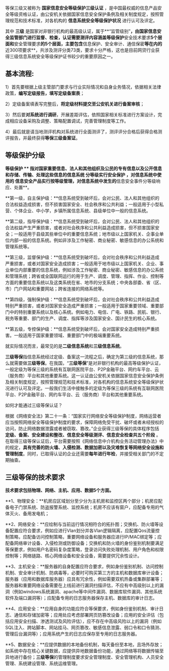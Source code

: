 等保三级又被称为 **国家信息安全等级保护三级认证** ，是中国最权威的信息产品安全等级资格认证，由公安机关依据国家信息安全保护条例及相关制度规定，按照管理规范和技术标准，对各机构的 **信息系统安全等级保护状况**  进行认可及评定。

其中 **三级** 是国家对非银行机构的最高级认证，属于**“监管级别”**，由国家信息安全监管部门进行监督、检查，认证需要测评内容涵盖等级保护**安全技术要求**5个层面和**安全管理要求**的5个层面，主要包含**信息保护、安全审计、通信保密**等在内的**近300项要求**，共涉及测评分类73类，要求十分严格，这也是目前网贷行业获得三级信息系统安全等级保护证书较少的重要原因之一。



## 基本流程:

1）首先要根据上级主管部门要求与行业实际情况和自身业务情况，依据相关法律政策，**编写定级报告，填写定级备案表**；

2）定级备案填表写完整后，**将定级材料提交至公安机关进行备案审核**；

3）然后要**对系统进行调研**，开展差距评估，依照国家相关标准进行方案设计，完成相应设备采购及调整、策略配置调试，完善管理制度等工作。

4）最后就是请当地测评机构对系统进行全面测评了，测评评分合格后获得合格测评报告，并最终获得**等保三级备案证**。





## 等级保护分级

**等级保护 ** 指对国家重要信息、法人和其他组织及公民的专有信息以及公开信息和存储、传输、处理这些信息的信息系统 **分等级实行安全保护** ，对信息系统中使用的 **信息安全产品实行按等级管理**，对信息系统中发生的**信息安全事件分等级响应、处置**。



**第一级，自主保护级：**信息系统受到破坏后，会对公民、法人和其他组织的合法权益造成损害，但不损害国家安全、社会秩序和公共利益；一般适用于小型私营、个体企业、中小学，乡镇所属信息系统、县级单位中一般的信息系统。

**第二级，指导保护级：**信息系统受到破坏后，会对公民、法人和其他组织的合法权益产生严重损害，或者对社会秩序和公共利益造成损害，但不损害国家安全；一般适用于县级其些单位中的重要信息系统；地市级以上国家机关、企事业单位内部一般的信息系统。例如非涉及工作秘密、商业秘密、敏感信息的办公系统和管理系统等。

**第三级，监督保护级：**信息系统受到破坏后，会对社会秩序和公共利益造成严重损害，或者对国家安全造成损害；一般适用于地市级以上国家机关、企业、事业单位内部重要的信息系统，例如涉及工作秘密、商业秘密、敏感信息的办公系统和管理系统；跨省或全国联网运行的用于生产、调度、管理、指挥、作业、控制等方面的重要信息系统以及这类系统在省、地市的分支系统；中央各部委、省（区、市）门户网站和重要网站；跨省连接的网络系统等。

**第四级，强制保护级：**信息系统受到破坏后，会对社会秩序和公共利益造成特别严重损害，或者对国家安全造成严重损害；一般适用于国家重要领域、重要部门中的特别重要系统以及核心系统。例如电力、电信、广电、铁路、民航、银行、税务等重要、部门的生产、调度、指挥等涉及国家安全、国计民生的核心系统。

**第五级，专控保护级：**信息系统受到破坏后，会对国家安全造成特别严重损害。一般适用于国家重要领域、重要部门中的极端重要系统。

就实际情况而言，最常见的是**二级信息系统**和**三级信息系统**。



**三级等保**指信息系统经过定级、备案这一流程之后，确定为第三级的信息系统，那么就需要做**三级等保**。在我国，“**三级等保**”是对非银行机构的最高等级保护认证，一般定级为等保三级的系统有互联网医院平台、P2P金融平台、网约车平台、云（服务商）平台和其他重要系统。这一认证由公安机关依据国家信息安全保护条例及相关制度规定，按照管理规范和技术标准，对各机构的信息系统安全等级保护状况进行认可及评定。一般我们生活中接触多的定级为等保三级的系统有互联网医院平台、P2P金融平台、网约车平台、云（服务商）平台和其他重要系统。



如何才能通过三级等保认证？

根据《网络安全法》第二十一条：“国家实行网络安全等级保护制度，网络运营者应当按照网络安全等级保护制度的要求，保障网络免受干扰、破坏或者未经授权的访问，防止网络数据泄露或者被窃取、篡改。”企业获得三级等保的具体程序包括  **定级、备案、安全建设和整改、信息安全等级测评、信息安全检查共五个阶段**  。在取得三级等保认证后，平台需要按照《网络信息中介机构业务活动管理办法》中的规定，**具有完善的防火墙、入侵检测、数据加密以及灾难恢复等网络安全设施和管理制度**。同时，已取得认证的企业还需要**每年进行年检**，并接受相关部门的不定期抽查。





## **三级等保的技术要求**

**技术要求包括物理、网络、主机、应用、数据5个方面。**

**1、物理安全：**机房应区域划分至少分为主机房和监控区两个部分；机房应配备电子门禁系统、防盗报警系统、监控系统；机房不应该有窗户，应配备专用的气体灭火、备用发电机；

**2、网络安全：**应绘制与当前运行情况相符合的拓扑图；交换机、防火墙等设备配置应符合要求，例如应进行Vlan划分并各Vlan逻辑隔离，应配置Qos流量控制策略，应配备访问控制策略，重要网络设备和服务器应进行IP/MAC绑定等；应配备网络审计设备、入侵检测或防御设备；交换机和防火墙的身份鉴别机制要满足等保要求，例如用户名密码复杂度策略，登录访问失败处理机制、用户角色和权限控制等；网络链路、核心网络设备和安全设备，需要提供冗余性设计。

**3、主机安全：**服务器的自身配置应符合要求，例如身份鉴别机制、访问控制机制、安全审计机制、防病毒等，必要时可购买第三方的主机和数据库审计设备；服务器（应用和数据库服务器）应具有冗余性，例如需要双机热备或集群部署等；服务器和重要网络设备需要在上线前进行漏洞扫描评估，不应有中高级别以上的漏洞（例如windows系统漏洞、apache等中间件漏洞、数据库软件漏洞、其他系统软件及端口漏洞等）；应配备专用的日志服务器保存主机、数据库的审计日志。

**4、应用安全：**应用自身的功能应符合等保要求，例如身份鉴别机制、审计日志、通信和存储加密等；应用处应考虑部署网页防篡改设备；应用的安全评估（包括应用安全扫描、渗透测试及风险评估），应不存在中高级风险以上的漏洞（例如SQL注入、跨站脚本、网站挂马、网页篡改、敏感信息泄露、弱口令和口令猜测、管理后台漏洞等）；应用系统产生的日志应保存至专用的日志服务器。

**5、数据安全：**应提供数据的本地备份机制，每天备份至本地，且场外存放；如系统中存在核心关键数据，应提供异地数据备份功能，通过网络等将数据传输至异地进行备份；**三级等保**的管理制度要求安全管理制度、安全管理机构、人员安全管理、系统建设管理、系统运维管理。

